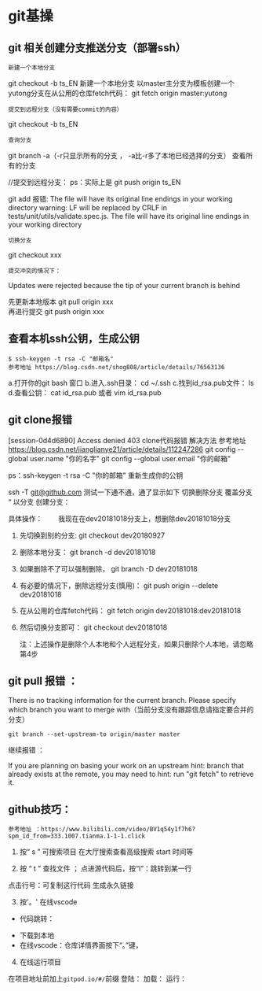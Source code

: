 # git基操 
## git  相关创建分支推送分支（部署ssh）
    新建一个本地分支 
git checkout -b ts_EN
    新建一个本地分支 以master主分支为模板创建一个yutong分支在从公用的仓库fetch代码：
git fetch origin master:yutong

    提交到远程分支（没有需要commit的内容）
git checkout -b ts_EN

    查询分支
git branch -a（-r只显示所有的分支 ， -a比-r多了本地已经选择的分支）  查看所有的分支  

//提交到远程分支： 
ps：实际上是
git push origin ts_EN 


git add 报错:
The file will have its original line endings in your working directory
warning: LF will be replaced by CRLF in tests/unit/utils/validate.spec.js.
The file will have its original line endings in your working directory


    切换分支 
git checkout   xxx  

    提交冲突的情况下： 
Updates were rejected because the tip of your current branch is behind

先更新本地版本  git pull  origin  xxx  
再进行提交   git  push origin xxx


##  查看本机ssh公钥，生成公钥
    $ ssh-keygen -t rsa -C "邮箱名"
    参考地址 https://blog.csdn.net/shog808/article/details/76563136

a.打开你的git bash 窗口
b.进入.ssh目录： cd ~/.ssh
c.找到id_rsa.pub文件： ls
d.查看公钥： cat id_rsa.pub 或者 vim id_rsa.pub

## git clone报错
[session-0d4d6890] Access denied  403   clone代码报错    解决方法
    参考地址 https://blog.csdn.net/jianglianye21/article/details/112247286
git config --global user.name "你的名字"
git config --global user.email "你的邮箱"

ps：ssh-keygen -t rsa -C "你的邮箱"     重新生成你的公钥

ssh -T git@github.com 测试一下通不通，通了显示如下
切换删除分支  覆盖分支  “ 以分支 创建分支：

具体操作：
　　我现在在dev20181018分支上，想删除dev20181018分支

1. 先切换到别的分支:
    git checkout dev20180927
2. 删除本地分支： 
    git branch -d dev20181018

3. 如果删除不了可以强制删除，
    git branch -D dev20181018

4. 有必要的情况下，删除远程分支(慎用)：
    git push origin --delete dev20181018

5. 在从公用的仓库fetch代码：
    git fetch origin dev20181018:dev20181018

6. 然后切换分支即可：
    git checkout dev20181018

    注：上述操作是删除个人本地和个人远程分支，如果只删除个人本地，请忽略第4步



## git pull 报错 ：

There is no tracking information for the current branch.
Please specify which branch you want to merge with（当前分支没有跟踪信息请指定要合并的分支）

    git branch --set-upstream-to origin/master master

继续报错 ： 

If you are planning on basing your work on an upstream
hint: branch that already exists at the remote, you may need to
hint: run "git fetch" to retrieve it.




## github技巧： 

    参考地址 ：https://www.bilibili.com/video/BV1q54y1f7h6?spm_id_from=333.1007.tianma.1-1-1.click

1.  按“ s ”  可搜索项目  在大厅搜索查看高级搜索  start  时间等

2.  按 “ t ” 查找文件 ； 点进源代码后，按“l”：跳转到某一行 

点击行号：可复制这行代码 生成永久链接

3. 按'。' 在线vscode
-  代码跳转：
+ 下载到本地
+  在线vscode：仓库详情界面按下“。”键，

4. 在线运行项目

在项目地址前加上`gitpod.io/#/`前缀
登陆：
加载：
运行：


